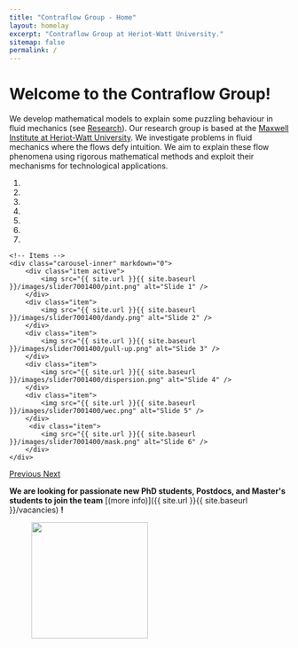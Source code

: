```yaml
---
title: "Contraflow Group - Home"
layout: homelay
excerpt: "Contraflow Group at Heriot-Watt University."
sitemap: false
permalink: /
---
```


# Welcome to the Contraflow Group!

We develop mathematical models to explain some puzzling behaviour in fluid mechanics (see [Research](research)). Our research group is based at the [Maxwell Institute at Heriot-Watt University](https://www.maxwell.ac.uk/). We investigate problems in fluid mechanics where the flows defy intuition. We aim to explain these flow phenomena using rigorous mathematical methods and exploit their mechanisms for technological applications.

<div markdown="0" id="carousel" class="carousel slide" data-ride="carousel" data-interval="4000" data-pause="hover" >
    <!-- Menu -->
    <ol class="carousel-indicators">
        <li data-target="#carousel" data-slide-to="0" class="active"></li>
        <li data-target="#carousel" data-slide-to="1"></li>
        <li data-target="#carousel" data-slide-to="2"></li>
        <li data-target="#carousel" data-slide-to="3"></li>
        <li data-target="#carousel" data-slide-to="4"></li>
        <li data-target="#carousel" data-slide-to="5"></li>
        <li data-target="#carousel" data-slide-to="6"></li>
    </ol>

    <!-- Items -->
    <div class="carousel-inner" markdown="0">
        <div class="item active">
            <img src="{{ site.url }}{{ site.baseurl }}/images/slider7001400/pint.png" alt="Slide 1" />
        </div>
        <div class="item">
            <img src="{{ site.url }}{{ site.baseurl }}/images/slider7001400/dandy.png" alt="Slide 2" />
        </div>
        <div class="item">
            <img src="{{ site.url }}{{ site.baseurl }}/images/slider7001400/pull-up.png" alt="Slide 3" />
        </div>
        <div class="item">
            <img src="{{ site.url }}{{ site.baseurl }}/images/slider7001400/dispersion.png" alt="Slide 4" />
        </div>
        <div class="item">
            <img src="{{ site.url }}{{ site.baseurl }}/images/slider7001400/wec.png" alt="Slide 5" />
        </div>       
         <div class="item">
            <img src="{{ site.url }}{{ site.baseurl }}/images/slider7001400/mask.png" alt="Slide 6" />
        </div>
    </div>
  <a class="left carousel-control" href="#carousel" role="button" data-slide="prev">
    <span class="glyphicon glyphicon-chevron-left" aria-hidden="true"></span>
    <span class="sr-only">Previous</span>
  </a>
  <a class="right carousel-control" href="#carousel" role="button" data-slide="next">
    <span class="glyphicon glyphicon-chevron-right" aria-hidden="true"></span>
    <span class="sr-only">Next</span>
  </a>
</div>


 **We are looking for passionate new PhD students, Postdocs, and Master's students to join the team** [(more info)]({{ site.url }}{{ site.baseurl }}/vacancies) **!**


<figure class="fourth">
  <img src="{{ site.url }}{{ site.baseurl }}/images/logopic/Logo_HW.png" style="width: 210px">
</figure>
